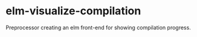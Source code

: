 # elm-visualize-compilation
Preprocessor creating an elm front-end for showing compilation progress.

